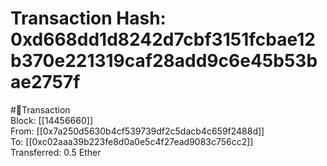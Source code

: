 
Transaction Hash: 0xd668dd1d8242d7cbf3151fcbae12b370e221319caf28add9c6e45b53bae2757f
====================================================================================
  
#💸Transaction  
Block: [[14456660]]  
From: [[0x7a250d5630b4cf539739df2c5dacb4c659f2488d]]  
To: [[0xc02aaa39b223fe8d0a0e5c4f27ead9083c756cc2]]  
Transferred: 0.5 Ether